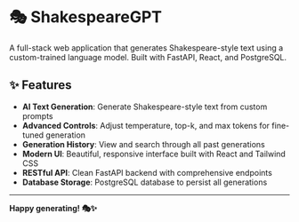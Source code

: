 # 🎭 ShakespeareGPT

A full-stack web application that generates Shakespeare-style text using a custom-trained language model. Built with FastAPI, React, and PostgreSQL.

## ✨ Features

- **AI Text Generation**: Generate Shakespeare-style text from custom prompts
- **Advanced Controls**: Adjust temperature, top-k, and max tokens for fine-tuned generation
- **Generation History**: View and search through all past generations
- **Modern UI**: Beautiful, responsive interface built with React and Tailwind CSS
- **RESTful API**: Clean FastAPI backend with comprehensive endpoints
- **Database Storage**: PostgreSQL database to persist all generations



---

**Happy generating! 🎭✨**
